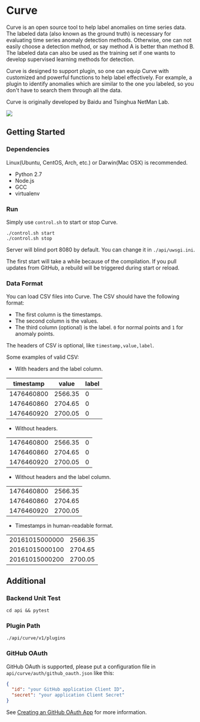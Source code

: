 # Curve

Curve is an open source tool to help label anomalies on time series data. The labeled data (also known as the ground truth) is necessary for evaluating time series anomaly detection methods. Otherwise, one can not easily choose a detection method, or say method A is better than method B. The labeled data can also be used as the training set if one wants to develop supervised learning methods for detection.

Curve is designed to support plugin, so one can equip Curve with customized and powerful functions to help label effectively. For example, a plugin to identify anomalies which are similar to the one you labeled, so you don't have to search them through all the data.

Curve is originally developed by Baidu and Tsinghua NetMan Lab.

![](https://raw.githubusercontent.com/AlumiK/curve/master/doc/pic/index.png)

## Getting Started

### Dependencies

Linux(Ubuntu, CentOS, Arch, etc.) or Darwin(Mac OSX) is recommended.

- Python 2.7
- Node.js
- GCC
- virtualenv

### Run

Simply use `control.sh` to start or stop Curve.

```
./control.sh start
./control.sh stop
```

Server will blind port 8080 by default. You can change it in `./api/uwsgi.ini`.

The first start will take a while because of the compilation. If you pull updates from GitHub, a rebuild will be triggered during start or reload.

### Data Format

You can load CSV files into Curve. The CSV should have the following format:

- The first column is the timestamps.
- The second column is the values.
- The third column (optional) is the label. `0` for normal points and `1` for anomaly points.

The headers of CSV is optional, like `timestamp,value,label`.  

Some examples of valid CSV:

- With headers and the label column.

|timestamp|value|label|
| - | - | - |
|1476460800|2566.35|0|
|1476460860|2704.65|0|
|1476460920|2700.05|0|


- Without headers.

<table>
    <tr>
        <td>1476460800</td>
        <td>2566.35</td>
        <td>0</td>
    </tr>
    <tr>
        <td>1476460860</td>
        <td>2704.65</td>
        <td>0</td>
    </tr>
    <tr>
        <td>1476460920</td>
        <td>2700.05</td>
        <td>0</td>
    </tr>
</table>

* Without headers and the label column.

<table>
    <tr>
        <td>1476460800</td>
        <td>2566.35</td>
    </tr>
    <tr>
        <td>1476460860</td>
        <td>2704.65</td>
    </tr>
    <tr>
        <td>1476460920</td>
        <td>2700.05</td>
    </tr>
</table>

* Timestamps in human-readable format.

<table>
    <tr>
        <td>20161015000000</td>
        <td>2566.35</td>
    </tr>
    <tr>
        <td>20161015000100</td>
        <td>2704.65</td>
    </tr>
    <tr>
        <td>20161015000200</td>
        <td>2700.05</td>
    </tr>
</table>

## Additional

### Backend Unit Test

```
cd api && pytest
```

### Plugin Path

```
./api/curve/v1/plugins
```

### GitHub OAuth

GitHub OAuth is supported, please put a configuration file in `api/curve/auth/github_oauth.json` like this:

```json
{
  "id": "your GitHub application Client ID",
  "secret": "your application Client Secret"
}
```

See [Creating an GitHub OAuth App](https://docs.github.com/en/free-pro-team@latest/developers/apps/creating-an-oauth-app) for more information.
